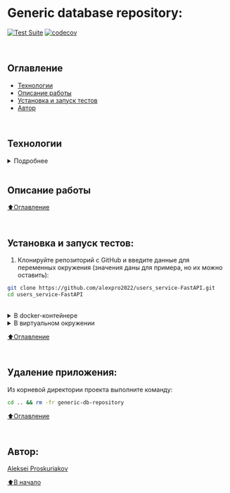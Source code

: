 # Generic database repository:

[![Test Suite](https://github.com/alexpro2022/users_service-FastAPI/actions/workflows/main.yml/badge.svg)](https://github.com/alexpro2022/users_service-FastAPI/actions/workflows/main.yml)
[![codecov](https://codecov.io/gh/alexpro2022/users_service-FastAPI/graph/badge.svg?token=s7OXPe3tw9)](https://codecov.io/gh/alexpro2022/users_service-FastAPI)

<br>

## Оглавление
- [Технологии](#технологии)
- [Описание работы](#описание-работы)
- [Установка и запуск тестов](#установка-и-запуск-тестов)
- [Автор](#автор)

<br>

## Технологии
<details><summary>Подробнее</summary><br>

[![Python](https://img.shields.io/badge/python-3.10%20%7C%203.11%20%7C%203.12-blue?logo=python)](https://www.python.org/)
[![asyncio](https://img.shields.io/badge/-asyncio-464646?logo=python)](https://docs.python.org/3/library/asyncio.html)
[![FastAPI](https://img.shields.io/badge/-FastAPI-464646?logo=fastapi)](https://fastapi.tiangolo.com/)
[![SQLAlchemy](https://img.shields.io/badge/SQLAlchemy-v2.0-blue?logo=sqlalchemy)](https://www.sqlalchemy.org/)
[![Pytest](https://img.shields.io/badge/-Pytest-464646?logo=Pytest)](https://docs.pytest.org/en/latest/)
[![Pytest-asyncio](https://img.shields.io/badge/-Pytest--asyncio-464646?logo=Pytest-asyncio)](https://pypi.org/project/pytest-asyncio/)
[![pre-commit](https://img.shields.io/badge/-pre--commit-464646?logo=pre-commit)](https://pre-commit.com/)

[⬆️Оглавление](#оглавление)

</details>

<br>

## Описание работы


[⬆️Оглавление](#оглавление)

<br>

## Установка и запуск тестов:
1. Клонируйте репозиторий с GitHub и введите данные для переменных окружения (значения даны для примера, но их можно оставить):

```bash
git clone https://github.com/alexpro2022/users_service-FastAPI.git
cd users_service-FastAPI
```
<br>
<details><summary>В docker-контейнере</summary><br>

2. Из корневой директории проекта выполните команду:
```bash
docker build -f ./docker/test.Dockerfile -t component .
docker run --name tests component
docker container rm tests
docker rmi component
```
<h1></h1>
</details>

<details><summary>В виртуальном окружении</summary><br>

2. Создайте и активируйте виртуальное окружение:
   * Если у вас Linux/macOS
   ```bash
    python -m venv venv && source venv/bin/activate
   ```
   * Если у вас Windows
   ```bash
    python -m venv venv && source venv/Scripts/activate
   ```

3. Установите в виртуальное окружение все необходимые зависимости из файла **requirements.txt**:
```bash
python -m pip install --upgrade pip
pip install -r requirements.txt
```

4.  Для запуска тестов выполните команду:
```bash
pytest
```
<h1></h1>
</details>

[⬆️Оглавление](#оглавление)

<br>

## Удаление приложения:
Из корневой директории проекта выполните команду:
```bash
cd .. && rm -fr generic-db-repository
```

[⬆️Оглавление](#оглавление)

<br>

## Автор:

[Aleksei Proskuriakov](https://github.com/alexpro2022)

[⬆️В начало](#Generic-database-repository:)
